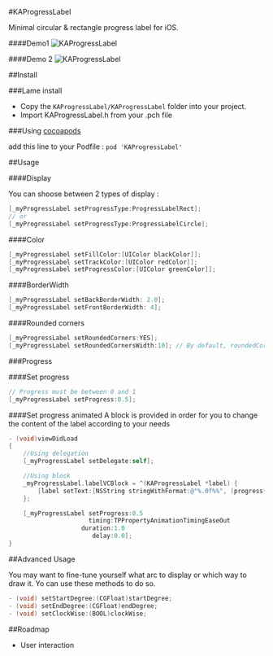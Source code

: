 #KAProgressLabel

Minimal circular & rectangle progress label for iOS.

####Demo1
![KAProgressLabel](http://zippy.gfycat.com/DeficientPitifulIndri.gif)

####Demo 2
![KAProgressLabel](http://zippy.gfycat.com/PreciousGraveGannet.gif)

##Install

###Lame install

* Copy the `KAProgressLabel/KAProgressLabel` folder into your project.
* Import KAProgressLabel.h from your .pch file

###Using [cocoapods](http://cocoapods.org)

add this line to your Podfile : 
`pod 'KAProgressLabel'`


##Usage

####Display

You can shoose between 2 types of display :

```objective-c
[_myProgressLabel setProgressType:ProgressLabelRect];
// or
[_myProgressLabel setProgressType:ProgressLabelCircle];
```

####Color

```objective-c
[_myProgressLabel setFillColor:[UIColor blackColor]];
[_myProgressLabel setTrackColor:[UIColor redColor]];
[_myProgressLabel setProgressColor:[UIColor greenColor]];
```

####BorderWidth

```objective-c
[_myProgressLabel setBackBorderWidth: 2.0];
[_myProgressLabel setFrontBorderWidth: 4];
```

####Rounded corners

```objective-c
[_myProgressLabel setRoundedCorners:YES];
[_myProgressLabel setRoundedCornersWidth:10]; // By default, roundedCornersWidth = progressWidth
```

###Progress

####Set progress

```objective-c
// Progress must be between 0 and 1
[_myProgressLabel setProgress:0.5];
```

####Set progress animated
A block is provided in order for you to change the content of the label according to your needs

```objective-c
- (void)viewDidLoad
{
	//Using delegation
	[_myProgressLabel setDelegate:self]; 

	//Using block
	_myProgressLabel.labelVCBlock = ^(KAProgressLabel *label) {
        [label setText:[NSString stringWithFormat:@"%.0f%%", (progress*100)]];
    };

	[_myProgressLabel setProgress:0.5
                      timing:TPPropertyAnimationTimingEaseOut
                    duration:1.0
                       delay:0.0];
}
```

##Advanced Usage

You may want to fine-tune yourself what arc to display or which way to draw it.
Yo can use these methods to do so.

```objective-c
- (void) setStartDegree:(CGFloat)startDegree;
- (void) setEndDegree:(CGFloat)endDegree;
- (void) setClockWise:(BOOL)clockWise;
```

##Roadmap
- User interaction
